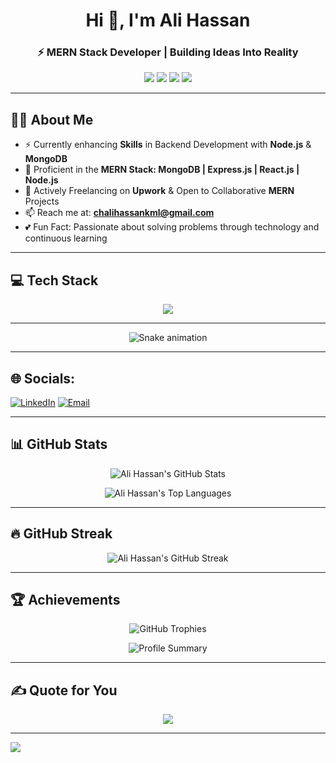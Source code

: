 <!-- Modern GitHub README for Ali Hassan -->

<h1 align="center">Hi 👋, I'm Ali Hassan</h1>
<h3 align="center">⚡ MERN Stack Developer | Building Ideas Into Reality</h3>

<p align="center">
  <a href="mailto:chalihassankml@gmail.com"><img src="https://img.shields.io/badge/Email-red?style=for-the-badge&logo=gmail&logoColor=white" /></a>
  <a href="https://app.netlify.com/teams/ali78656/projects"><img src="https://img.shields.io/badge/Netlify-blue?style=for-the-badge&logo=netlify&logoColor=white" /></a>
  <a href="https://www.linkedin.com/in/ali-hassan-42256ali/"><img src="https://img.shields.io/badge/LinkedIn-blue?style=for-the-badge&logo=linkedin&logoColor=white" /></a>
  <a href="https://www.upwork.com"><img src="https://img.shields.io/badge/Upwork-6FDA44?style=for-the-badge&logo=upwork&logoColor=white" /></a>
</p>

---

## 👨‍💻 About Me  

- ⚡ Currently enhancing **Skills** in Backend Development with **Node.js** & **MongoDB**   
- 🧠 Proficient in the **MERN Stack: MongoDB | Express.js | React.js | Node.js**  
- 🙌 Actively Freelancing on **Upwork** & Open to Collaborative **MERN** Projects 
- 📫 Reach me at: **chalihassankml@gmail.com**  
- 💕 Fun Fact: Passionate about solving problems through technology and continuous learning  


---

## 💻 Tech Stack  
<p align="center">
  <img src="https://skillicons.dev/icons?i=html,css,js,react,redux,tailwind,bootstrap,nodejs,express,mongodb,mysql,git,github,vercel,netlify,cpp" />
</p>

---

<!-- Snake Game Repo View -->

<div align="center">
  <img src="https://profile-readme-generator.com/assets/snake.svg" alt="Snake animation" />
</div>

---


## 🌐 Socials:
[![LinkedIn](https://img.shields.io/badge/LinkedIn-%230077B5.svg?logo=linkedin&logoColor=white)](https://www.linkedin.com/in/ali-hassan-42256ali/)
[![Email](https://img.shields.io/badge/Email-D14836?style=for-the-badge&logo=gmail&logoColor=white)](mailto:chalihassankml@gmail.com)



---  
## 📊 GitHub Stats  
<p align="center">
  <img src="https://github-readme-stats.vercel.app/api?username=Ali78656&theme=radical&hide_border=false&include_all_commits=true&count_private=false" alt="Ali Hassan's GitHub Stats" />
</p>


<p align="center">
  <img src="https://github-readme-stats.vercel.app/api/top-langs/?username=Ali78656&theme=radical&hide_border=false&include_all_commits=true&count_private=false&layout=compact" alt="Ali Hassan's Top Languages" />
</p>

---


## 🔥 GitHub Streak
<p align="center">
  <img src="https://nirzak-streak-stats.vercel.app/?user=Ali78656&theme=radical&hide_border=false" alt="Ali Hassan's GitHub Streak" />
</p>

---


## 🏆 Achievements  

<!-- 🎖 GitHub Trophies -->
<p align="center">
  <img src="https://github-profile-trophy.vercel.app/?username=Ali78656&theme=radical&no-frame=false&no-bg=true&margin-w=4" 
       alt="GitHub Trophies" />
</p>

<p align="center">
  <img src="https://github-profile-summary-cards.vercel.app/api/cards/profile-details?username=Ali78656&theme=radical" alt="Profile Summary" />
</p>

---

## ✍ Quote for You  
<p align="center">
  <img src="https://quotes-github-readme.vercel.app/api?type=horizontal&theme=tokyonight" />
</p>

---
[![](https://visitcount.itsvg.in/api?id=Ali78656&icon=0&color=0)](https://visitcount.itsvg.in)
